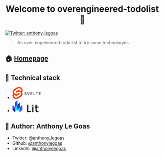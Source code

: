 <h1 align="center">Welcome to overengineered-todolist 👋</h1>
<p>
  <a href="https://twitter.com/anthony_legoas" target="_blank">
    <img alt="Twitter: anthony_legoas" src="https://img.shields.io/twitter/follow/anthony_legoas.svg?style=social" />
  </a>
</p>

> An over-engeineered todo list  to try some technologies.

## 🏠 [Homepage](https://github.com/anthonylegoas/overengineered-todolist#readme)

## 🔧 Technical stack


- <img alt="Svelte" src="./images/logo-svelte.png" height="40px">
- <img alt="Lit Element" src="./images/logo-lit.svg" height="40px">


## 👤 Author: Anthony Le Goas

- Twitter: [@anthony_legoas](https://twitter.com/anthony_legoas)
- Github: [@anthonylegoas](https://github.com/anthonylegoas)
- LinkedIn: [@anthonylegoas](https://linkedin.com/in/anthonylegoas)
